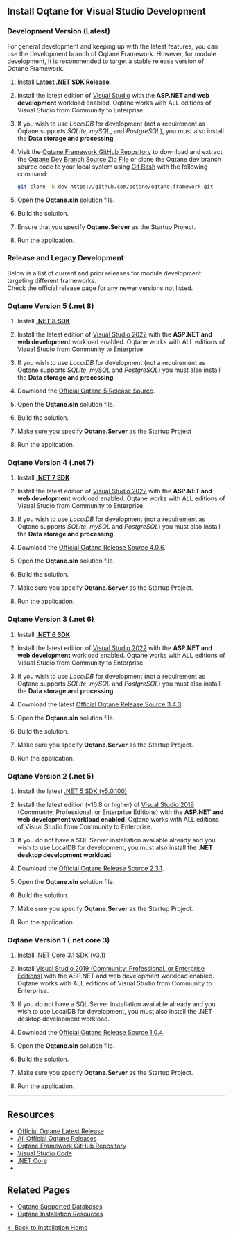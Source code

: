 ## Install Oqtane for Visual Studio Development

### Development Version (Latest)

For general development and keeping up with the latest features, you can use the development branch of Oqtane Framework. However, for module development, it is recommended to target a stable release version of Oqtane Framework.

1. Install **[Latest .NET SDK Release](https://dotnet.microsoft.com/download/dotnet)**.

2. Install the latest edition of [Visual Studio](https://visualstudio.microsoft.com/downloads/) with the **ASP.NET and web development** workload enabled.
   Oqtane works with ALL editions of Visual Studio from Community to Enterprise.

3. If you wish to use _LocalDB_ for development (not a requirement as Oqtane supports _SQLite_, _mySQL_, and _PostgreSQL_), you must also install the **Data storage and processing**.

4. Visit the [Oqtane Framework GitHub Repository](https://github.com/oqtane/oqtane.framework) to download and extract the [Oqtane Dev Branch Source Zip File](https://github.com/oqtane/oqtane.framework/archive/dev.zip) or clone the Oqtane dev branch source code to your local system using [Git Bash](https://git-scm.com/) with the following command:
   ```bash
   git clone -b dev https://github.com/oqtane/oqtane.framework.git
5. Open the **Oqtane.sln** solution file.
   
6. Build the solution.

7. Ensure that you specify **Oqtane.Server** as the Startup Project.
 
8. Run the application.
   
### Release and Legacy Development

Below is a list of current and prior releases for module development targeting different frameworks.  
Check the official release page for any newer versions not listed.

### Oqtane Version 5 (.net 8)

1. Install **[.NET 8 SDK](https://dotnet.microsoft.com/download/dotnet/8.0)**
   
1. Install the latest edition of [Visual Studio 2022](https://visualstudio.microsoft.com/downloads/) with the **ASP.NET and web development** workload enabled.
Oqtane works with ALL editions of Visual Studio from Community to Enterprise.

1. If you wish to use _LocalDB_ for development (not a requirement as Oqtane supports _SQLite_, _mySQL_ and _PostgreSQL_) you must also install the **Data storage and processing**.

1. Download the [Official Oqtane 5 Release Source](https://github.com/oqtane/oqtane.framework/releases/tag/v5.0.2).

1. Open the **Oqtane.sln** solution file.

1. Build the solution.

1. Make sure you specify **Oqtane.Server** as the Startup Project

1. Run the application.

### Oqtane Version 4 (.net 7)

1. Install **[.NET 7 SDK](https://dotnet.microsoft.com/download/dotnet/7.0)**
   
1. Install the latest edition of [Visual Studio 2022](https://visualstudio.microsoft.com/downloads/) with the **ASP.NET and web development** workload enabled.
Oqtane works with ALL editions of Visual Studio from Community to Enterprise.

1. If you wish to use _LocalDB_ for development (not a requirement as Oqtane supports _SQLite_, _mySQL_ and _PostgreSQL_) you must also install the **Data storage and processing**.

1. Download the [Official Oqtane Release Source 4.0.6](https://github.com/oqtane/oqtane.framework/releases/tag/v4.0.6).

1. Open the **Oqtane.sln** solution file.

1. Build the solution.

1. Make sure you specify **Oqtane.Server** as the Startup Project.
   
1. Run the application.

### Oqtane Version 3 (.net 6)

1. Install **[.NET 6 SDK](https://dotnet.microsoft.com/download/dotnet/6.0)**
   
1. Install the latest edition of [Visual Studio 2022](https://visualstudio.microsoft.com/downloads/) with the **ASP.NET and web development** workload enabled.
Oqtane works with ALL editions of Visual Studio from Community to Enterprise.

1. If you wish to use _LocalDB_ for development (not a requirement as Oqtane supports _SQLite_, _mySQL_ and _PostgreSQL_) you must also install the **Data storage and processing**.

1. Download the latest [Official Oqtane Release Source 3.4.3](https://github.com/oqtane/oqtane.framework/releases/tag/v3.4.3).

1. Open the **Oqtane.sln** solution file.

1. Build the solution.

1. Make sure you specify **Oqtane.Server** as the Startup Project.
   
1. Run the application.

### Oqtane Version 2 (.net 5)

1. Install the latest [.NET 5 SDK (v5.0.100)](https://dotnet.microsoft.com/download/dotnet/5.0)

1. Install the latest edition (v16.8 or higher) of 
[Visual Studio 2019](https://visualstudio.microsoft.com/vs/) (Community, Professional, or Enterprise Editions) 
with the **ASP.NET and web development workload enabled**.
Oqtane works with ALL editions of Visual Studio from Community to Enterprise. 
  
1. If you do not have a SQL Server installation available already and you wish to use LocalDB for development, 
you must also install the **.NET desktop development workload**.

1. Download the [Official Oqtane Release Source 2.3.1](https://github.com/oqtane/oqtane.framework/releases/tag/v2.3.1).

1. Open the **Oqtane.sln** solution file.

1. Build the solution.

1. Make sure you specify **Oqtane.Server** as the Startup Project.
   
1. Run the application.

### Oqtane Version 1 (.net core 3)

1. Install [.NET Core 3.1 SDK (v3.1)](https://dotnet.microsoft.com/en-us/download/dotnet/3.1)

1. Install [Visual Studio 2019 (Community, Professional, or Enterprise Editions)](https://visualstudio.microsoft.com/vs) 
with the ASP.NET and web development workload enabled.
Oqtane works with ALL editions of Visual Studio from Community to Enterprise.

1. If you do not have a SQL Server installation available already and you wish to use LocalDB for development, you must also install the .NET desktop development workload.

1. Download the [Official Oqtane Release Source 1.0.4](https://github.com/oqtane/oqtane.framework/releases/tag/v1.0.4).

1. Open the **Oqtane.sln** solution file.

1. Build the solution.

1. Make sure you specify **Oqtane.Server** as the Startup Project.
   
1. Run the application.

---  

## Resources
- [Official Oqtane Latest Release](https://github.com/oqtane/oqtane.framework/releases/latest)
- [All Official Oqtane Releases](https://github.com/oqtane/oqtane.framework/releases)
- [Oqtane Framework GitHub Repository](https://github.com/oqtane/oqtane.framework)
- [Visual Studio Code](https://code.visualstudio.com)
- [.NET Core](https://dotnet.microsoft.com)
- 

## Related Pages
- [Oqtane Supported Databases](databases.md)
- [Oqtane Installation Resources](resources.md)

[← Back to Installation Home](index.md)

